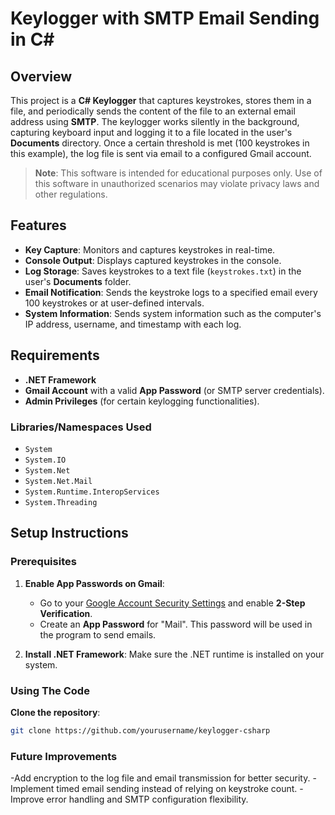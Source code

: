 # Keylogger with SMTP Email Sending in C#

## Overview

This project is a **C# Keylogger** that captures keystrokes, stores them in a file, and periodically sends the content of the file to an external email address using **SMTP**. The keylogger works silently in the background, capturing keyboard input and logging it to a file located in the user's **Documents** directory. Once a certain threshold is met (100 keystrokes in this example), the log file is sent via email to a configured Gmail account.

> **Note**: This software is intended for educational purposes only. Use of this software in unauthorized scenarios may violate privacy laws and other regulations.

## Features

- **Key Capture**: Monitors and captures keystrokes in real-time.
- **Console Output**: Displays captured keystrokes in the console.
- **Log Storage**: Saves keystrokes to a text file (`keystrokes.txt`) in the user's **Documents** folder.
- **Email Notification**: Sends the keystroke logs to a specified email every 100 keystrokes or at user-defined intervals.
- **System Information**: Sends system information such as the computer's IP address, username, and timestamp with each log.

## Requirements

- **.NET Framework**
- **Gmail Account** with a valid **App Password** (or SMTP server credentials).
- **Admin Privileges** (for certain keylogging functionalities).
  
### Libraries/Namespaces Used

- `System`
- `System.IO`
- `System.Net`
- `System.Net.Mail`
- `System.Runtime.InteropServices`
- `System.Threading`

## Setup Instructions

### Prerequisites

1. **Enable App Passwords on Gmail**:
   - Go to your [Google Account Security Settings](https://myaccount.google.com/security) and enable **2-Step Verification**.
   - Create an **App Password** for "Mail". This password will be used in the program to send emails.

2. **Install .NET Framework**: Make sure the .NET runtime is installed on your system.

### Using The Code
 **Clone the repository**:
   ```bash
   git clone https://github.com/yourusername/keylogger-csharp
```
### Future Improvements
-Add encryption to the log file and email transmission for better security.
-Implement timed email sending instead of relying on keystroke count.
-Improve error handling and SMTP configuration flexibility.
